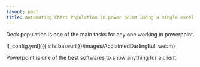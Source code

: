 ```yaml
---
layout: post
title: Automating Chart Population in power point using a single excel file!
---
```


Deck population is one of the main tasks for any one working in powerpoint.


![_config.yml]({{ site.baseurl }}/images/AcclaimedDarlingBull.webm)



Powerpoint is one of the best softwares to show anything for a client.
